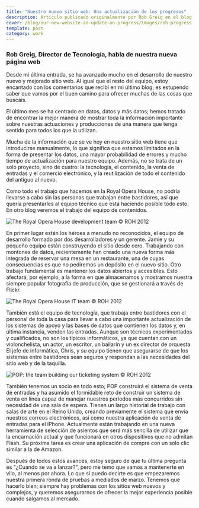 ```yaml
---
title: "Nuestro nuevo sitio web: Una actualización de los progresos"
description: Artículo publicado originalmente por Rob Greig en el blog de la Royal Opera House, donde trabajaba como desarrollador digital
cover: /blog/our-new-website-an-update-on-progress/images/roh-progress-1.jpeg
template: post
category: work
---
```


### Rob Greig, Director de Tecnología, habla de nuestra nueva página web

Desde mi última entrada, se ha avanzado mucho en el desarrollo de nuestro nuevo y mejorado sitio web. Al igual que el resto del equipo, estoy encantado con los comentarios que recibí en mi último blog; es estupendo saber que vamos por el buen camino para ofrecer muchas de las cosas que buscáis.

El último mes se ha centrado en datos, datos y más datos; hemos tratado de encontrar la mejor manera de mostrar toda la información importante sobre nuestras actuaciones y producciones de una manera que tenga sentido para todos los que la utilizan.

Mucha de la información que se ve hoy en nuestro sitio web tiene que introducirse manualmente, lo que significa que estamos limitados en la forma de presentar los datos, una mayor probabilidad de errores y mucho tiempo de actualización para nuestro equipo. Además, no se trata de un solo proyecto, sino de cuatro: la tecnología, el contenido, la venta de entradas y el comercio electrónico, y la reutilización de todo el contenido del antiguo al nuevo.

Como todo el trabajo que hacemos en la Royal Opera House, no podría llevarse a cabo sin las personas que trabajan entre bastidores, así que quería presentarles al equipo técnico que está haciendo posible todo esto. En otro blog veremos el trabajo del equipo de contenidos.

![](/blog/our-new-website-an-update-on-progress/images/roh-progress-1.jpeg "The Royal Opera House development team © ROH 2012")

En primer lugar están los héroes a menudo no reconocidos, el equipo de desarrollo formado por dos desarrolladores y un gerente. Jamie y su pequeño equipo están construyendo el sitio desde cero. Trabajando con montones de datos, recientemente han creado una nueva forma más integrada de reservar una mesa en un restaurante, una de cuyas consecuencias es que no pediremos un depósito en el nuevo sitio. Otro trabajo fundamental es mantener los datos abiertos y accesibles. Esto afectará, por ejemplo, a la forma en que almacenamos y mostramos nuestra siempre popular fotografía de producción, que se gestionará a través de Flickr.

![](/blog/our-new-website-an-update-on-progress/images/roh-progress-2.jpeg "The Royal Opera House IT team © ROH 2012")

También está el equipo de tecnología, que trabaja entre bastidores con el personal de toda la casa para llevar a cabo una importante actualización de los sistemas de apoyo y las bases de datos que contienen los datos y, en última instancia, venden las entradas. Aunque son técnicos experimentados y cualificados, no son los típicos informáticos, ya que cuentan con un violonchelista, un actor, un escritor, un bailarín y un ex director de orquesta. El jefe de informática, Chris, y su equipo tienen que asegurarse de que los sistemas entre bastidores sean seguros y respondan a las necesidades del sitio web y de la taquilla.

![](/blog/our-new-website-an-update-on-progress/images/roh-progress-3.jpeg "POP: the team building our ticketing system © ROH 2012")

También tenemos un socio en todo esto; POP construirá el sistema de venta de entradas y ha asumido el formidable reto de construir un sistema de venta en línea capaz de manejar nuestros períodos más concurridos sin necesidad de una sala de espera. Tienen un largo historial de trabajo con salas de arte en el Reino Unido, creando previamente el sistema que envía nuestros correos electrónicos, así como nuestra aplicación de venta de entradas para el iPhone. Actualmente están trabajando en una nueva herramienta de selección de asientos que será más sencilla de utilizar que la encarnación actual y que funcionará en otros dispositivos que no admitan Flash. Su próxima tarea es crear una aplicación de compra con un solo clic similar a la de Amazon.

Después de todos estos avances, estoy seguro de que tu última pregunta es "¿Cuándo se va a lanzar?", pero me temo que vamos a mantenerte en vilo, al menos por ahora. Lo que sí puedo decirte es que empezaremos nuestra primera ronda de pruebas a mediados de marzo. Tenemos que hacerlo bien; siempre hay problemas con los sitios web nuevos y complejos, y queremos asegurarnos de ofrecer la mejor experiencia posible cuando salgamos al mercado.